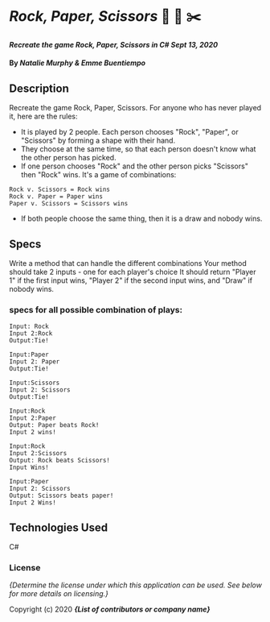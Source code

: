 # _Rock, Paper, Scissors_ 🗿 📃 ✂️

#### _Recreate the game Rock, Paper, Scissors in C# Sept 13, 2020_

#### By _**Natalie Murphy & Emme Buentiempo**_

## Description

Recreate the game Rock, Paper, Scissors. For anyone who has never played it, here are the rules:

- It is played by 2 people. Each person chooses "Rock", "Paper", or "Scissors" by forming a shape with their hand.
- They choose at the same time, so that each person doesn't know what the other person has picked.
- If one person chooses "Rock" and the other person picks "Scissors" then "Rock" wins. It's a game of combinations:

```
Rock v. Scissors = Rock wins
Rock v. Paper = Paper wins
Paper v. Scissors = Scissors wins
```

- If both people choose the same thing, then it is a draw and nobody wins.

## Specs

Write a method that can handle the different combinations
Your method should take 2 inputs - one for each player's choice
It should return "Player 1" if the first input wins, "Player 2" if the second input wins, and "Draw" if nobody wins.

### specs for all possible combination of plays:

```
Input: Rock
Input 2:Rock
Output:Tie!
```

```
Input:Paper
Input 2: Paper
Output:Tie!
```

```
Input:Scissors
Input 2: Scissors
Output:Tie!
```

```
Input:Rock
Input 2:Paper
Output: Paper beats Rock!
Input 2 wins!
```

```
Input:Rock
Input 2:Scissors
Output: Rock beats Scissors!
Input Wins!
```

```
Input:Paper
Input 2: Scissors
Output: Scissors beats paper!
Input 2 Wins!
```

## Technologies Used

C#

### License

_{Determine the license under which this application can be used. See below for more details on licensing.}_

Copyright (c) 2020 **_{List of contributors or company name}_**
